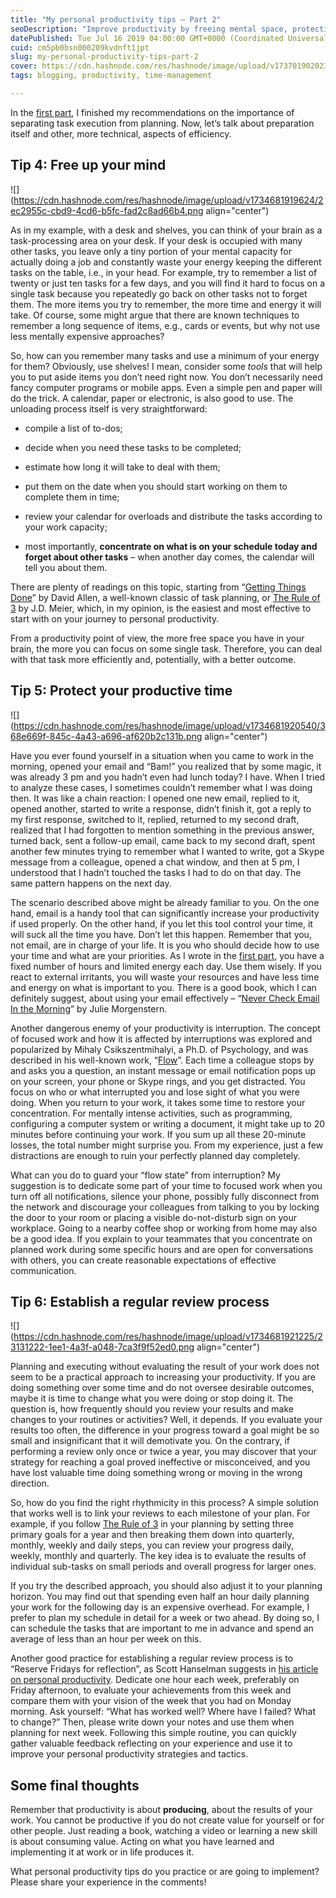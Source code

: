 ```yaml
---
title: "My personal productivity tips – Part 2"
seoDescription: "Improve productivity by freeing mental space, protecting focused time, and establishing regular reviews for efficiency"
datePublished: Tue Jul 16 2019 04:00:00 GMT+0000 (Coordinated Universal Time)
cuid: cm5pb0bsn000209kvdnft1jpt
slug: my-personal-productivity-tips-part-2
cover: https://cdn.hashnode.com/res/hashnode/image/upload/v1737019020235/d0bf3926-d249-4581-9eab-8d5a6fff10fb.png
tags: blogging, productivity, time-management

---
```


In the [first part](https://andrewmatveychuk.com/my-personal-productivity-tips-part-1), I finished my recommendations on the importance of separating task execution from planning. Now, let’s talk about preparation itself and other, more technical, aspects of efficiency.

## Tip 4: Free up your mind

![](https://cdn.hashnode.com/res/hashnode/image/upload/v1734681919624/2ec2955c-cbd9-4cd6-b5fc-fad2c8ad66b4.png align="center")

As in my example, with a desk and shelves, you can think of your brain as a task-processing area on your desk. If your desk is occupied with many other tasks, you leave only a tiny portion of your mental capacity for actually doing a job and constantly waste your energy keeping the different tasks on the table, i.e., in your head. For example, try to remember a list of twenty or just ten tasks for a few days, and you will find it hard to focus on a single task because you repeatedly go back on other tasks not to forget them. The more items you try to remember, the more time and energy it will take. Of course, some might argue that there are known techniques to remember a long sequence of items, e.g., cards or events, but why not use less mentally expensive approaches?

So, how can you remember many tasks and use a minimum of your energy for them? Obviously, use shelves! I mean, consider some *tools* that will help you to put aside items you don’t need right now. You don’t necessarily need fancy computer programs or mobile apps. Even a simple pen and paper will do the trick. A calendar, paper or electronic, is also good to use. The unloading process itself is very straightforward:

* compile a list of to-dos;
    
* decide when you need these tasks to be completed;
    
* estimate how long it will take to deal with them;
    
* put them on the date when you should start working on them to complete them in time;
    
* review your calendar for overloads and distribute the tasks according to your work capacity;
    
* most importantly, **concentrate on what is on your schedule today and forget about other tasks** – when another day comes, the calendar will tell you about them.
    

There are plenty of readings on this topic, starting from “[Getting Things Done](https://andrewmatveychuk.com/refer/getting-things-done)” by David Allen, a well-known classic of task planning, or [The Rule of 3](http://sourcesofinsight.com/the-rule-of-3/) by J.D. Meier, which, in my opinion, is the easiest and most effective to start with on your journey to personal productivity.

From a productivity point of view, the more free space you have in your brain, the more you can focus on some single task. Therefore, you can deal with that task more efficiently and, potentially, with a better outcome.

## Tip 5: Protect your productive time

![](https://cdn.hashnode.com/res/hashnode/image/upload/v1734681920540/368e669f-845c-4a43-a696-af620b2c131b.png align="center")

Have you ever found yourself in a situation when you came to work in the morning, opened your email and “Bam!” you realized that by some magic, it was already 3 pm and you hadn’t even had lunch today? I have. When I tried to analyze these cases, I sometimes couldn’t remember what I was doing then. It was like a chain reaction: I opened one new email, replied to it, opened another, started to write a response, didn’t finish it, got a reply to my first response, switched to it, replied, returned to my second draft, realized that I had forgotten to mention something in the previous answer, turned back, sent a follow-up email, came back to my second draft, spent another few minutes trying to remember what I wanted to write, got a Skype message from a colleague, opened a chat window, and then at 5 pm, I understood that I hadn’t touched the tasks I had to do on that day. The same pattern happens on the next day.

The scenario described above might be already familiar to you. On the one hand, email is a handy tool that can significantly increase your productivity if used properly. On the other hand, if you let this tool control your time, it will suck all the time you have. Don’t let this happen. Remember that you, not email, are in charge of your life. It is you who should decide how to use your time and what are your priorities. As I wrote in the [first part](https://andrewmatveychuk.com/my-personal-productivity-tips-part-1), you have a fixed number of hours and limited energy each day. Use them wisely. If you react to external irritants, you will waste your resources and have less time and energy on what is important to you. There is a good book, which I can definitely suggest, about using your email effectively – “[Never Check Email In the Morning](https://andrewmatveychuk.com/refer/never-check-email-in-the-morning)” by Julie Morgenstern.

Another dangerous enemy of your productivity is interruption. The concept of focused work and how it is affected by interruptions was explored and popularized by Mihaly Csikszentmihalyi, a Ph.D. of Psychology, and was described in his well-known work, “[Flow](https://andrewmatveychuk.com/refer/flow)”. Each time a colleague stops by and asks you a question, an instant message or email notification pops up on your screen, your phone or Skype rings, and you get distracted. You focus on who or what interrupted you and lose sight of what you were doing. When you return to your work, it takes some time to restore your concentration. For mentally intense activities, such as programming, configuring a computer system or writing a document, it might take up to 20 minutes before continuing your work. If you sum up all these 20-minute losses, the total number might surprise you. From my experience, just a few distractions are enough to ruin your perfectly planned day completely.

What can you do to guard your “flow state” from interruption? My suggestion is to dedicate some part of your time to focused work when you turn off all notifications, silence your phone, possibly fully disconnect from the network and discourage your colleagues from talking to you by locking the door to your room or placing a visible do-not-disturb sign on your workplace. Going to a nearby coffee shop or working from home may also be a good idea. If you explain to your teammates that you concentrate on planned work during some specific hours and are open for conversations with others, you can create reasonable expectations of effective communication.

## Tip 6: Establish a regular review process

![](https://cdn.hashnode.com/res/hashnode/image/upload/v1734681921225/23131222-1ee1-4a3f-a048-7ca3f9f52ed0.png align="center")

Planning and executing without evaluating the result of your work does not seem to be a practical approach to increasing your productivity. If you are doing something over some time and do not oversee desirable outcomes, maybe it is time to change what you were doing or stop doing it. The question is, how frequently should you review your results and make changes to your routines or activities? Well, it depends. If you evaluate your results too often, the difference in your progress toward a goal might be so small and insignificant that it will demotivate you. On the contrary, if performing a review only once or twice a year, you may discover that your strategy for reaching a goal proved ineffective or misconceived, and you have lost valuable time doing something wrong or moving in the wrong direction.

So, how do you find the right rhythmicity in this process? A simple solution that works well is to link your reviews to each milestone of your plan. For example, if you follow [The Rule of 3](http://sourcesofinsight.com/the-rule-of-3/) in your planning by setting three primary goals for a year and then breaking them down into quarterly, monthly, weekly and daily steps, you can review your progress daily, weekly, monthly and quarterly. The key idea is to evaluate the results of individual sub-tasks on small periods and overall progress for larger ones.

If you try the described approach, you should also adjust it to your planning horizon. You may find out that spending even half an hour daily planning your work for the following day is an expensive overhead. For example, I prefer to plan my schedule in detail for a week or two ahead. By doing so, I can schedule the tasks that are important to me in advance and spend an average of less than an hour per week on this.

Another good practice for establishing a regular review process is to “Reserve Fridays for reflection”, as Scott Hanselman suggests in [his article on personal productivity](https://www.hanselman.com/blog/ScottHanselmansCompleteListOfProductivityTips.aspx). Dedicate one hour each week, preferably on Friday afternoon, to evaluate your achievements from this week and compare them with your vision of the week that you had on Monday morning. Ask yourself: “What has worked well? Where have I failed? What to change?” Then, please write down your notes and use them when planning for next week. Following this simple routine, you can quickly gather valuable feedback reflecting on your experience and use it to improve your personal productivity strategies and tactics.

## Some final thoughts

Remember that productivity is about **producing**, about the results of your work. You cannot be productive if you do not create value for yourself or for other people. Just reading a book, watching a video or learning a new skill is about consuming value. Acting on what you have learned and implementing it at work or in life produces it.

What personal productivity tips do you practice or are going to implement? Please share your experience in the comments!
